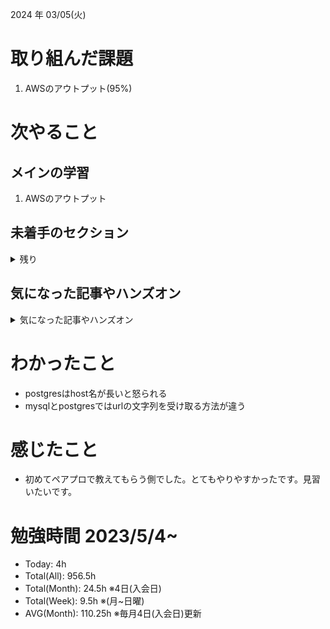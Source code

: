 
2024 年 03/05(火)

# 取り組んだ課題
1. AWSのアウトプット(95%)
 
# 次やること

## メインの学習

1. AWSのアウトプット

## 未着手のセクション

<details>

<summary>残り</summary>

### インフラ側
* 継続的インテグレーション
* Terraform

</details>

## 気になった記事やハンズオン

<details>

<summary>気になった記事やハンズオン</summary>

### Go
1. [古典学派的テストとGoで考える持続可能なアーキテクチャ入門](https://zenn.dev/jy8752/books/73769005e6afa9/viewer/chapter1)
2. [クリーンアーキテクチャ](https://nuits.jp/entry/easiest-clean-architecture-2019-09)
3. [Goにおけるメモリ管理の可視化](https://zenn.dev/kazu1029/articles/38ab3d99ef0de3)

### TS
1. [TypeChallenge](https://github.com/type-challenges/type-challenges/tree/main/questions/00004-easy-pick)

### 低レイヤ

1. [Putting the “You” in CPU](https://cpu.land/)
2. [「プログラマーのためのCPU入門」は入り口として丁度よい！](https://speakerdeck.com/forrep/introduction-to-cpus-for-programmers-is-just-right-f33bb0e0-4242-4f9b-8813-cc830709221b?slide=4)

</details>

# わかったこと

* postgresはhost名が長いと怒られる
* mysqlとpostgresではurlの文字列を受け取る方法が違う

# 感じたこと

* 初めてペアプロで教えてもらう側でした。とてもやりやすかったです。見習いたいです。

# 勉強時間 2023/5/4~

* Today: 4h
* Total(All): 956.5h　
* Total(Month): 24.5h ※4日(入会日)
* Total(Week): 9.5h ※(月~日曜)
* AVG(Month): 110.25h ※毎月4日(入会日)更新
